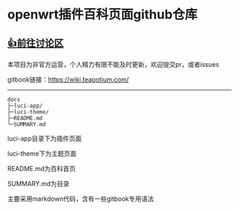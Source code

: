 # openwrt插件百科页面github仓库
## [👍前往讨论区](https://github.com/Teapotium/openwrt-wiki/discussions)

本项目为非官方运营，个人精力有限不能及时更新，欢迎提交pr，或者issues

gitbook链接：https://wiki.teapotium.com/

---

```
docs
├─luci-app/
├─luci-theme/
├─README.md
└─SUMMARY.md
```

luci-app目录下为插件页面

luci-theme下为主题页面

README.md为百科首页

SUMMARY.md为目录

主要采用markdown代码，含有一些gitbook专用语法
